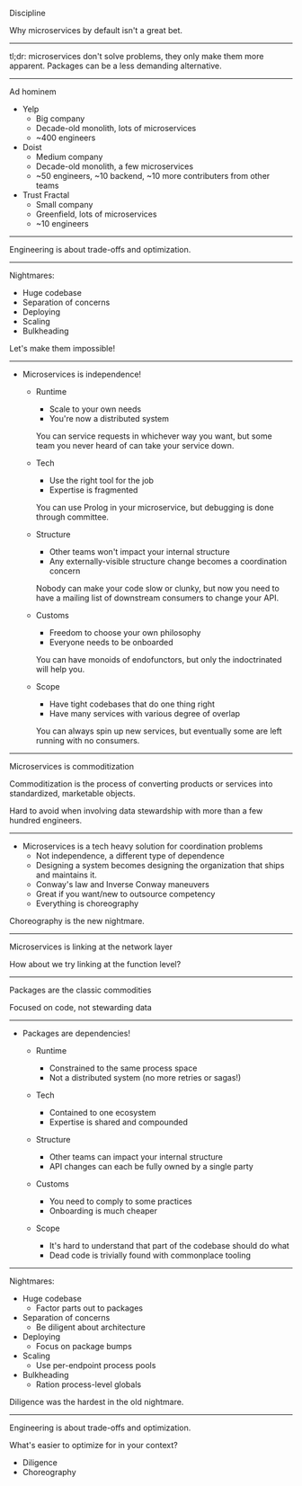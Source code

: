 Discipline

Why microservices by default isn't a great bet.

---

tl;dr: microservices don't solve problems, they only make them more apparent. Packages can be a less demanding alternative.

---

Ad hominem

- Yelp
  - Big company
  - Decade-old monolith, lots of microservices
  - ~400 engineers
- Doist
  - Medium company
  - Decade-old monolith, a few microservices
  - ~50 engineers, ~10 backend, ~10 more contributers from other teams
- Trust Fractal
  - Small company
  - Greenfield, lots of microservices
  - ~10 engineers

---

Engineering is about trade-offs and optimization.

---

Nightmares: 
  - Huge codebase
  - Separation of concerns
  - Deploying
  - Scaling
  - Bulkheading

Let's make them impossible!

---

- Microservices is independence!
    - Runtime
      - Scale to your own needs
      - You're now a distributed system
  
      You can service requests in whichever way you want, but some team you never heard of can take your service down.

    - Tech
      - Use the right tool for the job
      - Expertise is fragmented
  
      You can use Prolog in your microservice, but debugging is done through committee.

    - Structure
      - Other teams won't impact your internal structure
      - Any externally-visible structure change becomes a coordination concern

      Nobody can make your code slow or clunky, but now you need to have a mailing list of downstream consumers to change your API.

  - Customs
    - Freedom to choose your own philosophy
    - Everyone needs to be onboarded

    You can have monoids of endofunctors, but only the indoctrinated will help you.

  - Scope
    - Have tight codebases that do one thing right
    - Have many services with various degree of overlap

    You can always spin up new services, but eventually some are left running with no consumers.

---

Microservices is commoditization

Commoditization is the process of converting products or services into standardized, marketable objects.

Hard to avoid when involving data stewardship with more than a few hundred engineers.

---

- Microservices is a tech heavy solution for coordination problems
  - Not independence, a different type of dependence
  - Designing a system becomes designing the organization that ships and maintains it.
  - Conway's law and Inverse Conway maneuvers
  - Great if you want/new to outsource competency
  - Everything is choreography

Choreography is the new nightmare.

---

Microservices is linking at the network layer

How about we try linking at the function level?

---

Packages are the classic commodities

Focused on code, not stewarding data

---

- Packages are dependencies!
    - Runtime
      - Constrained to the same process space
      - Not a distributed system (no more retries or sagas!)

    - Tech
      - Contained to one ecosystem
      - Expertise is shared and compounded
  
    - Structure
      - Other teams can impact your internal structure
      - API changes can each be fully owned by a single party

    - Customs
      - You need to comply to some practices
      - Onboarding is much cheaper

    - Scope
      - It's hard to understand that part of the codebase should do what
      - Dead code is trivially found with commonplace tooling

---

Nightmares:
  - Huge codebase
    - Factor parts out to packages
  - Separation of concerns
    - Be diligent about architecture
  - Deploying
    - Focus on package bumps
  - Scaling
    - Use per-endpoint process pools
  - Bulkheading
    - Ration process-level globals

Diligence was the hardest in the old nightmare.

---

Engineering is about trade-offs and optimization.

What's easier to optimize for in your context?
- Diligence
- Choreography